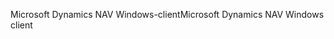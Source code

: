 <span data-ttu-id="6d3ba-101">Microsoft Dynamics NAV Windows-client</span><span class="sxs-lookup"><span data-stu-id="6d3ba-101">Microsoft Dynamics NAV Windows client</span></span>